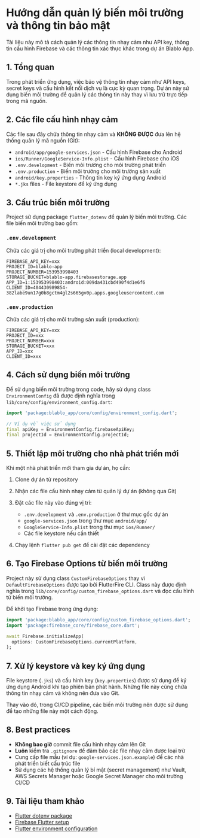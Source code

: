 # Hướng dẫn quản lý biến môi trường và thông tin bảo mật

Tài liệu này mô tả cách quản lý các thông tin nhạy cảm như API key, thông tin cấu hình Firebase và các thông tin xác thực khác trong dự án Blablo App.

## 1. Tổng quan

Trong phát triển ứng dụng, việc bảo vệ thông tin nhạy cảm như API keys, secret keys và cấu hình kết nối dịch vụ là cực kỳ quan trọng. Dự án này sử dụng biến môi trường để quản lý các thông tin này thay vì lưu trữ trực tiếp trong mã nguồn.

## 2. Các file cấu hình nhạy cảm

Các file sau đây chứa thông tin nhạy cảm và **KHÔNG ĐƯỢC** đưa lên hệ thống quản lý mã nguồn (Git):

- `android/app/google-services.json` - Cấu hình Firebase cho Android
- `ios/Runner/GoogleService-Info.plist` - Cấu hình Firebase cho iOS
- `.env.development` - Biến môi trường cho môi trường phát triển
- `.env.production` - Biến môi trường cho môi trường sản xuất
- `android/key.properties` - Thông tin key ký ứng dụng Android
- `*.jks` files - File keystore để ký ứng dụng

## 3. Cấu trúc biến môi trường

Project sử dụng package `flutter_dotenv` để quản lý biến môi trường. Các file biến môi trường bao gồm:

### `.env.development`
Chứa các giá trị cho môi trường phát triển (local development):
```
FIREBASE_API_KEY=xxx
PROJECT_ID=blablo-app
PROJECT_NUMBER=153953998403
STORAGE_BUCKET=blablo-app.firebasestorage.app
APP_ID=1:153953998403:android:009da431cbd490f4d1e6f6
CLIENT_ID=404430989854-382labe9un17g0b8gctm4gl2s665gv0p.apps.googleusercontent.com
```

### `.env.production`
Chứa các giá trị cho môi trường sản xuất (production):
```
FIREBASE_API_KEY=xxx
PROJECT_ID=xxx
PROJECT_NUMBER=xxx
STORAGE_BUCKET=xxx
APP_ID=xxx
CLIENT_ID=xxx
```

## 4. Cách sử dụng biến môi trường

Để sử dụng biến môi trường trong code, hãy sử dụng class `EnvironmentConfig` đã được định nghĩa trong `lib/core/config/environment_config.dart`:

```dart
import 'package:blablo_app/core/config/environment_config.dart';

// Ví dụ về việc sử dụng
final apiKey = EnvironmentConfig.firebaseApiKey;
final projectId = EnvironmentConfig.projectId;
```

## 5. Thiết lập môi trường cho nhà phát triển mới

Khi một nhà phát triển mới tham gia dự án, họ cần:

1. Clone dự án từ repository
2. Nhận các file cấu hình nhạy cảm từ quản lý dự án (không qua Git)
3. Đặt các file này vào đúng vị trí:
   - `.env.development` và `.env.production` ở thư mục gốc dự án
   - `google-services.json` trong thư mục `android/app/`
   - `GoogleService-Info.plist` trong thư mục `ios/Runner/`
   - Các file keystore nếu cần thiết

4. Chạy lệnh `flutter pub get` để cài đặt các dependency

## 6. Tạo Firebase Options từ biến môi trường

Project này sử dụng class `CustomFirebaseOptions` thay vì `DefaultFirebaseOptions` được tạo bởi FlutterFire CLI. Class này được định nghĩa trong `lib/core/config/custom_firebase_options.dart` và đọc cấu hình từ biến môi trường.

Để khởi tạo Firebase trong ứng dụng:

```dart
import 'package:blablo_app/core/config/custom_firebase_options.dart';
import 'package:firebase_core/firebase_core.dart';

await Firebase.initializeApp(
  options: CustomFirebaseOptions.currentPlatform,
);
```

## 7. Xử lý keystore và key ký ứng dụng

File keystore (`.jks`) và cấu hình key (`key.properties`) được sử dụng để ký ứng dụng Android khi tạo phiên bản phát hành. Những file này cũng chứa thông tin nhạy cảm và không nên đưa vào Git.

Thay vào đó, trong CI/CD pipeline, các biến môi trường nên được sử dụng để tạo những file này một cách động.

## 8. Best practices

- **Không bao giờ** commit file cấu hình nhạy cảm lên Git
- **Luôn** kiểm tra `.gitignore` để đảm bảo các file nhạy cảm được loại trừ
- Cung cấp file mẫu (ví dụ: `google-services.json.example`) để các nhà phát triển biết cấu trúc file
- Sử dụng các hệ thống quản lý bí mật (secret management) như Vault, AWS Secrets Manager hoặc Google Secret Manager cho môi trường CI/CD

## 9. Tài liệu tham khảo

- [Flutter dotenv package](https://pub.dev/packages/flutter_dotenv)
- [Firebase Flutter setup](https://firebase.flutter.dev/docs/overview)
- [Flutter environment configuration](https://flutter.dev/docs/deployment/flavors)
